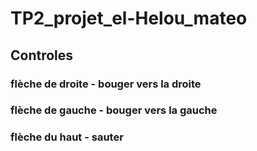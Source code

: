 # TP2_projet_el-Helou_mateo

## Controles

### flèche de droite - bouger vers la droite
### flèche de gauche - bouger vers la gauche
### flèche du haut - sauter
